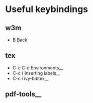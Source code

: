 # Useful keybindings  

## w3m  
* B Back  


## tex  
* C-c C-e Environments__
* C-c (   Inserting labels__
* C-c i ivy-bibtex__

## pdf-tools__
